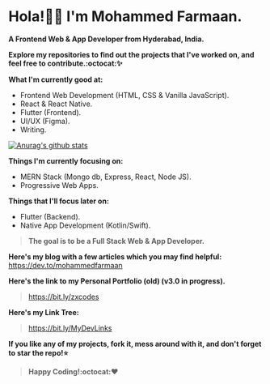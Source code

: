 # Hola!👋🏻 I'm Mohammed Farmaan.
**A Frontend Web & App Developer from Hyderabad, India.**

**Explore my repositories to find out the projects that I've worked on, and feel free to contribute.:octocat::sparkles:**

**What I'm currently good at:**
* Frontend Web Development (HTML, CSS & Vanilla JavaScript).
* React & React Native.
* Flutter (Frontend).
* UI/UX (Figma).
* Writing.

[![Anurag's github stats](https://github-readme-stats.vercel.app/api?username=zxcodes&show_icons=true&theme=radical)](https://github.com/anuraghazra/github-readme-stats)

**Things I'm currently focusing on:**
* MERN Stack (Mongo db, Express, React, Node JS).
* Progressive Web Apps.

**Things that I'll focus later on:**
* Flutter (Backend).
* Native App Development (Kotlin/Swift).

>**The goal is to be a Full Stack Web & App Developer.**

**Here's my blog with a few articles which you may find helpful:**
https://dev.to/mohammedfarmaan

**Here's the link to my Personal Portfolio (old) (v3.0 in progress).** 
>https://bit.ly/zxcodes

**Here's my Link Tree:**
>https://bit.ly/MyDevLinks

**If you like any of my projects, fork it, mess around with it, and don't forget to star the repo!:star:**
>**Happy Coding!:octocat::heart:**


